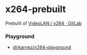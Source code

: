 x264-prebuilt
=============
Prebuilt of [VideoLAN / x264 · GitLab](https://code.videolan.org/videolan/x264/)

### Playground
- [dirkarnez/x264-playground](https://github.com/dirkarnez/x264-playground)
